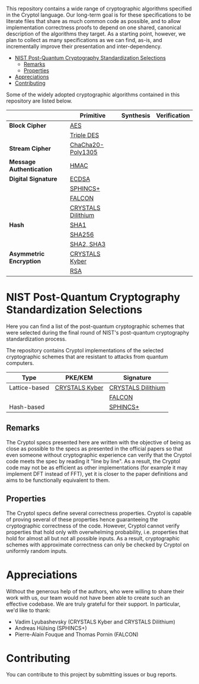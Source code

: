 This repository contains a wide range of cryptographic algorithms
specified in the Cryptol language. Our long-term goal is for these
specifications to be literate files that share as much common code as
possible, and to allow implementation correctness proofs to depend on
one shared, canonical description of the algorithms they target. As a
starting point, however, we plan to collect as many specifications as
we can find, as-is, and incrementally improve their presentation and
inter-dependency.

- [NIST Post-Quantum Cryptography Standardization Selections](#nist-post-quantum-cryptography-standardization-selections)
  - [Remarks](#remarks)
  - [Properties](#properties)
- [Appreciations](#appreciations)
- [Contributing](#contributing)


Some of the widely adopted cryptographic algorithms contained in this
repository are listed below.

|                            | Primitive                                                                              | Synthesis | Verification |
|----------------------------|----------------------------------------------------------------------------------------|-----------|--------------|
| **Block Cipher**           | [AES](Primitive/Symmetric/Cipher/Block/AES.cry)                                        |           |              |
|                            | [Triple DES](Primitive/Symmetric/Cipher/Block/TripleDES.cry)                           |           |              |
| **Stream Cipher**          | [ChaCha20-Poly1305](Primitive/Symmetric/Cipher/Authenticated/ChaChaPolyCryptolIETF.md) |           |              |
| **Message Authentication** | [HMAC](Primitive/Symmetric/MAC/HMAC.cry)                                               |           |              |
| **Digital Signature**      | [ECDSA](Primitive/Asymmetric/Signature/ecdsa.cry)                                      |           |              |
|                            | [SPHINCS+](Primitive/Asymmetric/Signature/SphincsPlus/)                                |           |              |
|                            | [FALCON](Primitive/Asymmetric/Signature/FALCON/1.2/)                                   |           |              |
|                            | [CRYSTALS Dilithium](Primitive/Asymmetric/Signature/Dilithium/)                        |           |              |
| **Hash**                   | [SHA1](Primitive/Keyless/Hash/SHA1.cry)                                                |           |              |
|                            | [SHA256](Primitive/Keyless/Hash/SHA256.cry)                                            |           |              |
|                            | [SHA2, SHA3](Primitive/Keyless/Hash/SHA.cry)                                           |           |              |
| **Asymmetric Encryption**  | [CRYSTALS Kyber](Primitive/Asymmetric/Cipher/Kyber/3.01/)                              |           |              |
|                            | [RSA](Primitive/Asymmetric/Cipher/RSA.cry)                                             |           |              |

# NIST Post-Quantum Cryptography Standardization Selections
Here you can find a list of the post-quantum cryptographic schemes that were selected during the final round of NIST's post-quantum cryptography standardization process.

The repository contains Cryptol implementations of the selected cryptographic schemes that are resistant to attacks from quantum computers.

| Type          | PKE/KEM                                                   | Signature                                                       |
|---------------|-----------------------------------------------------------|-----------------------------------------------------------------|
| Lattice-based | [CRYSTALS Kyber](Primitive/Asymmetric/Cipher/Kyber/3.01/) | [CRYSTALS Dilithium](Primitive/Asymmetric/Signature/Dilithium/) |
|               |                                                           | [FALCON](Primitive/Asymmetric/Signature/FALCON/1.2/)            |
| Hash-based    |                                                           | [SPHINCS+](Primitive/Asymmetric/Signature/SphincsPlus/)         |

## Remarks
The Cryptol specs presented here are written with the objective of being as close as possible to the specs as presented in the official papers so that even someone without cryptographic experience can verify that the Cryptol code meets the spec by reading it "line by line". As a result, the Cryptol code may not be as efficient as other implementations (for example it may implement DFT instead of FFT), yet it is closer to the paper definitions and aims to be functionally equivalent to them.

## Properties
The Cryptol specs define several correctness properties. Cryptol is capable of proving several of these properties hence guaranteeing the cryptographic correctness of the code. However, Cryptol cannot verify properties that hold only with overwhelming probability, i.e. properties that hold for almost all but not all possible inputs. As a result, cryptographic schemes with approximate correctness can only be checked by Cryptol on uniformly random inputs.


# Appreciations
Without the generous help of the authors, who were willing to share their work with us, our team would not have been able to create such an effective codebase. We are truly grateful for their support. In particular, we'd like to thank:
- Vadim Lyubashevsky (CRYSTALS Kyber and CRYSTALS Dilithium)
- Andreas Hülsing (SPHINCS+)
- Pierre-Alain Fouque and Thomas Pornin (FALCON)


# Contributing
You can contribute to this project by submitting issues or bug reports.